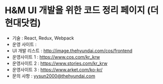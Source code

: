 # H&M UI 개발을 위한 코드 정리 페이지 (더현대닷컴)
- 기술 : React, Redux, Webpack
- 운영 사이트 : 
- UI 개발 리스트 : http://image.thehyundai.com/cos/frontend
- 운영사이트 1 : https://www.cos.com/kr_krw
- 운영사이트 2 : https://www.stories.com/kr_krw
- 운영사이트 3 : https://www.arket.com/ko-kr/
- 문의 사항 : yysun2000@thehyundai.com
